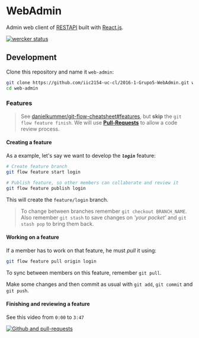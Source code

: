 # WebAdmin

Admin web client of [RESTAPI](https://github.com/iic2154-uc-cl/2016-1-Grupo5-RESTAPI) built with [React.js](https://facebook.github.io/react/).

[![wercker status](https://app.wercker.com/status/f23071916b4987c34cae85e38ec7aa45/m "wercker status")](https://app.wercker.com/project/bykey/f23071916b4987c34cae85e38ec7aa45)

## Development

Clone this repository and name it `web-admin`:

```sh
git clone https://github.com/iic2154-uc-cl/2016-1-Grupo5-WebAdmin.git web-admin
cd web-admin
```

### Features

> See [danielkummer/git-flow-cheatsheet#features](https://danielkummer.github.io/git-flow-cheatsheet/#features), but **skip** the `git flow feature finish`. We will use [**Pull-Requests**](https://help.github.com/articles/using-pull-requests/) to allow a code review process.

#### Creating a feature

As a example, let's say we want to develop the _**`login`**_ feature:

```sh
# Create feature branch
git flow feature start login

# Publish feature, so other members can collaborate and review it
git flow feature publish login
```

This will create the `feature/login` branch.

> To change between branches remember `git checkout BRANCH_NAME`. Also remember `git stash` to save changes on _'your pocket'_ and `git stash pop` to bring them back.

#### Working on a feature

If a member has to work on that feature, he must _pull_ it using:

```sh
git flow feature pull origin login
```

To sync between members on this feature, remember `git pull`.

Make some changes and then commit as usual with `git add`, `git commit` and `git push`.

#### Finishing and reviewing a feature

See this video from `0:00` to `3:47`

[![Github and pull-requests](http://img.youtube.com/vi/mcWsX_setW4-Y/0.jpg)](https://www.youtube.com/watch?v=mcWsX_setW4-Y "Github and pull-requests")

